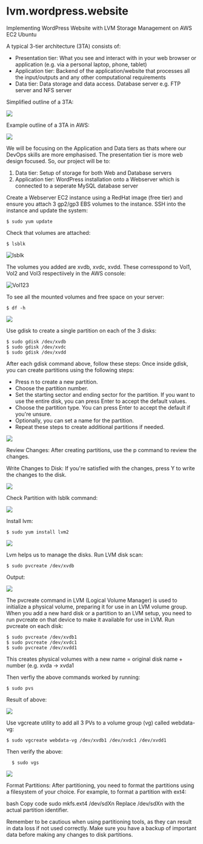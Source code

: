 # lvm.wordpress.website

Implementing WordPress Website with LVM Storage Management on AWS EC2 Ubuntu

A typical 3-tier architecture (3TA) consists of:
- Presentation tier: What you see and interact with in your web browser or application (e.g. via a personal laptop, phone, tablet)
- Application tier: Backend of the application/website that processes all the input/outputs and any other computational requirements
- Data tier: Data storage and data access. Database server e.g. FTP server and NFS server

Simplified outline of a 3TA:

![](https://github.com/naqeebghazi/lvm.wordpress.website/blob/main/images/gen3tierarchitecture.png?raw=true)

Example outline of a 3TA in AWS:

![](https://github.com/naqeebghazi/lvm.wordpress.website/blob/main/images/aws3tierarchitecture.png?raw=true)

We will be focusing on the Application and Data tiers as thats where our DevOps skills are more emphasised. The presentation tier is more web design focused. 
So, our project will be to:
  1. Data tier: Setup of storage for both Web and Database servers
  2. Application tier: WordPress installation onto a Webserver which is connected to a seperate MySQL database server

Create a Webserver EC2 instance using a RedHat image (free tier) and ensure you attach 3 gp2/gp3 EBS volumes to the instance. 
SSH into the instance and update the system:

    $ sudo yum update

Check that volumes are attached:

    $ lsblk 

![lsblk](https://github.com/naqeebghazi/lvm.wordpress.website/blob/main/images/lsblk.png?raw=true)

The volumes you added are xvdb, xvdc, xvdd. These corresspond to Vol1, Vol2 and Vol3 respectiively in the AWS console:

![Vol123](https://github.com/naqeebghazi/lvm.wordpress.website/blob/main/images/Vol123.png?raw=true)

To see all the mounted volumes and free space on your server:

    $ df -h

![](https://github.com/naqeebghazi/lvm.wordpress.website/blob/main/images/df-h.png?raw=true)

Use gdisk to create a single partition on each of the 3 disks:

    $ sudo gdisk /dev/xvdb
    $ sudo gdisk /dev/xvdc
    $ sudo gdisk /dev/xvdd

  After each gdisk command above, follow these steps:
  Once inside gdisk, you can create partitions using the following steps:
  
  - Press n to create a new partition.
  - Choose the partition number.
  - Set the starting sector and ending sector for the partition. If you want to use the entire disk, you can press Enter to accept the default values.
  - Choose the partition type. You can press Enter to accept the default if you're unsure.
  - Optionally, you can set a name for the partition.
  - Repeat these steps to create additional partitions if needed.

![](https://github.com/naqeebghazi/lvm.wordpress.website/blob/main/images/df-h.png?raw=true)
  
  Review Changes:
  After creating partitions, use the p command to review the changes.
  
  Write Changes to Disk:
  If you're satisfied with the changes, press Y to write the changes to the disk.

![](https://github.com/naqeebghazi/lvm.wordpress.website/blob/main/images/wY.png?raw=true)

Check Partition with lsblk command:

![](https://github.com/naqeebghazi/lvm.wordpress.website/blob/main/images/lsblkcheckPartition.png?raw=true)

Install lvm:

    $ sudo yum install lvm2

![](https://github.com/naqeebghazi/lvm.wordpress.website/blob/main/images/lvm2install.png?raw=true)

Lvm helps us to manage the disks. Run LVM disk scan:

    $ sudo pvcreate /dev/xvdb

Output:

![](https://github.com/naqeebghazi/lvm.wordpress.website/blob/main/images/lvmdiskscan.png?raw=true)

The pvcreate command in LVM (Logical Volume Manager) is used to initialize a physical volume, preparing it for use in an LVM volume group. When you add a new hard disk or a partition to an LVM setup, you need to run pvcreate on that device to make it available for use in LVM. 
Run pvcreate on each disk:

    $ sudo pvcreate /dev/xvdb1
    $ sudo pvcreate /dev/xvdc1
    $ sudo pvcreate /dev/xvdd1

This creates physical volumes with a new name = original disk name + number (e.g. xvda -> xvda1 

Then verfiy the above commands worked by running:

    $ sudo pvs

Result of above:

![](https://github.com/naqeebghazi/lvm.wordpress.website/blob/main/images/pvcreate.png?raw=true)


Use vgcreate utility to add all 3 PVs to a volume group (vg) called webdata-vg:

    $ sudo vgcreate webdata-vg /dev/xvdb1 /dev/xvdc1 /dev/xvdd1

  Then verify the above:

      $ sudo vgs

![](https://github.com/naqeebghazi/lvm.wordpress.website/blob/main/images/vg-create.png?raw=true)

  Format Partitions:
  After partitioning, you need to format the partitions using a filesystem of your choice. For example, to format a partition with ext4:
  
  bash
  Copy code
  sudo mkfs.ext4 /dev/sdXn
  Replace /dev/sdXn with the actual partition identifier.
  
  Remember to be cautious when using partitioning tools, as they can result in data loss if not used correctly. Make sure you have a backup of important data before making any changes to disk partitions.
